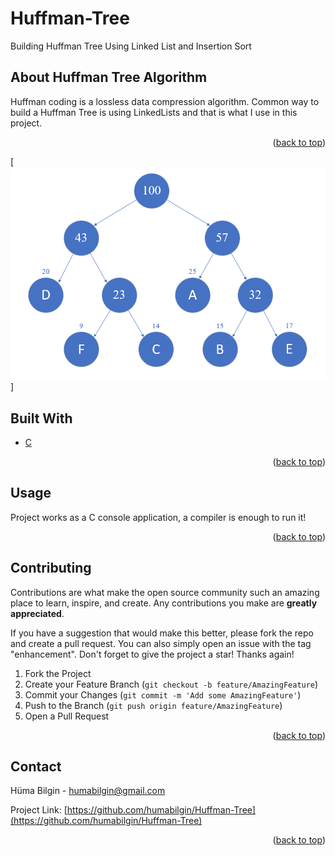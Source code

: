 # Huffman-Tree
Building Huffman Tree Using Linked List and Insertion Sort


<div id="top"></div> 



<!-- ABOUT THE PROJECT -->
## About Huffman Tree Algorithm

Huffman coding is a lossless data compression algorithm. Common way to build a Huffman Tree is using LinkedLists and that is what I use in this project.

<p align="right">(<a href="#top">back to top</a>)</p>

[![Huffman Tree][huffman-tree]]

## Built With

* [C](https://docs.microsoft.com/en-us/cpp/c-language/?view=msvc-170)


<p align="right">(<a href="#top">back to top</a>)</p>


## Usage
Project works as a C console application, a compiler is enough to run it!


<p align="right">(<a href="#top">back to top</a>)</p>




<!-- CONTRIBUTING -->
## Contributing

Contributions are what make the open source community such an amazing place to learn, inspire, and create. Any contributions you make are **greatly appreciated**.

If you have a suggestion that would make this better, please fork the repo and create a pull request. You can also simply open an issue with the tag "enhancement".
Don't forget to give the project a star! Thanks again!

1. Fork the Project
2. Create your Feature Branch (`git checkout -b feature/AmazingFeature`)
3. Commit your Changes (`git commit -m 'Add some AmazingFeature'`)
4. Push to the Branch (`git push origin feature/AmazingFeature`)
5. Open a Pull Request

<p align="right">(<a href="#top">back to top</a>)</p>



<!-- CONTACT -->
## Contact

Hüma Bilgin - humabilgin@gmail.com

Project Link: [https://github.com/humabilgin/Huffman-Tree](https://github.com/humabilgin/Huffman-Tree)

<p align="right">(<a href="#top">back to top</a>)</p>




<!-- MARKDOWN LINKS & IMAGES -->
<!-- https://www.markdownguide.org/basic-syntax/#reference-style-links -->
[huffman-tree]: https://github.com/humabilgin/Huffman-Tree/blob/main/huffmantree.png
